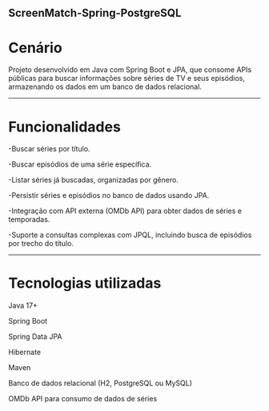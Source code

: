 ScreenMatch-Spring-PostgreSQL
---
# Cenário
Projeto desenvolvido em Java com Spring Boot e JPA, que consome APIs públicas para buscar informações sobre séries de TV e seus episódios, armazenando os dados em um banco de dados relacional.

---

# Funcionalidades

-Buscar séries por título.

-Buscar episódios de uma série específica.

-Listar séries já buscadas, organizadas por gênero.

-Persistir séries e episódios no banco de dados usando JPA.

-Integração com API externa (OMDb API) para obter dados de séries e temporadas.

-Suporte a consultas complexas com JPQL, incluindo busca de episódios por trecho do título.

---

# Tecnologias utilizadas

Java 17+

Spring Boot

Spring Data JPA

Hibernate

Maven

Banco de dados relacional (H2, PostgreSQL ou MySQL)

OMDb API para consumo de dados de séries
